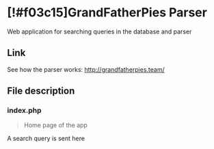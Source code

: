 # [!#f03c15]GrandFatherPies Parser
Web application for searching queries in the database and parser

## Link
See how the parser works: <http://grandfatherpies.team/>

## File description 
### index.php
> Home page of the app

A search query is sent here
